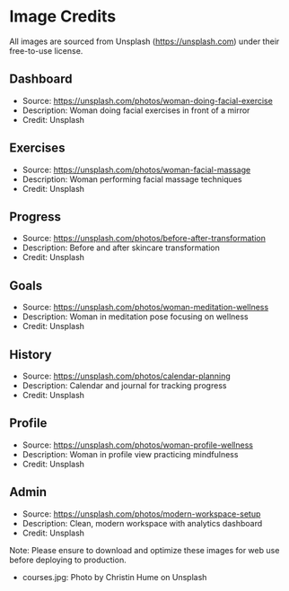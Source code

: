 # Image Credits

All images are sourced from Unsplash (https://unsplash.com) under their free-to-use license.

## Dashboard
- Source: https://unsplash.com/photos/woman-doing-facial-exercise
- Description: Woman doing facial exercises in front of a mirror
- Credit: Unsplash

## Exercises
- Source: https://unsplash.com/photos/woman-facial-massage
- Description: Woman performing facial massage techniques
- Credit: Unsplash

## Progress
- Source: https://unsplash.com/photos/before-after-transformation
- Description: Before and after skincare transformation
- Credit: Unsplash

## Goals
- Source: https://unsplash.com/photos/woman-meditation-wellness
- Description: Woman in meditation pose focusing on wellness
- Credit: Unsplash

## History
- Source: https://unsplash.com/photos/calendar-planning
- Description: Calendar and journal for tracking progress
- Credit: Unsplash

## Profile
- Source: https://unsplash.com/photos/woman-profile-wellness
- Description: Woman in profile view practicing mindfulness
- Credit: Unsplash

## Admin
- Source: https://unsplash.com/photos/modern-workspace-setup
- Description: Clean, modern workspace with analytics dashboard
- Credit: Unsplash

Note: Please ensure to download and optimize these images for web use before deploying to production.

- courses.jpg: Photo by Christin Hume on Unsplash